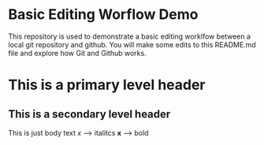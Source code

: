 # Basic Editing Worflow Demo
This repository is used to demonstrate a basic editing worklfow between a local git repository and github.  You will make some edits to this README.md file and explore how Git and Github works.

# This is a primary level header
## This is a secondary level header
This is just body text
*x* --> italitcs
**x** --> bold